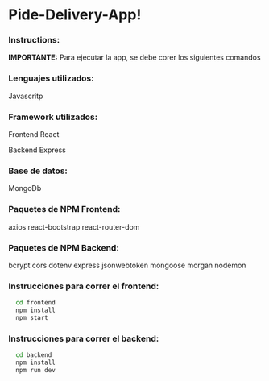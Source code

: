 # Pide-Delivery-App!

<div>
<!--     <img  height = "600" src='https://user-images.githubusercontent.com/71783387/135901086-b00db2ec-8bae-4674-af55-a6ba811e519f.png'>
    </img> -->
</div>
            
### Instructions: 
**IMPORTANTE:** Para ejecutar la app, se debe corer los siguientes comandos

### Lenguajes utilizados: 
Javascritp

### Framework utilizados: 
Frontend 
React

Backend
Express

### Base de datos: 
MongoDb

### Paquetes de NPM Frontend: 
axios
react-bootstrap
react-router-dom

### Paquetes de NPM Backend: 
bcrypt
cors
dotenv
express
jsonwebtoken
mongoose
morgan
nodemon

### Instrucciones para correr el frontend: 
```bash
  cd frontend
  npm install
  npm start
```
### Instrucciones para correr el backend: 
```bash
  cd backend
  npm install
  npm run dev
```
